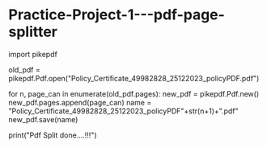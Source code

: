 # Practice-Project-1---pdf-page-splitter
import pikepdf

old_pdf = pikepdf.Pdf.open("Policy_Certificate_49982828_25122023_policyPDF.pdf")

for n, page_can in enumerate(old_pdf.pages):
    new_pdf = pikepdf.Pdf.new()
    new_pdf.pages.append(page_can)
    name = "Policy_Certificate_49982828_25122023_policyPDF"+str(n+1)+".pdf"
    new_pdf.save(name)

print("Pdf Split done....!!!")
